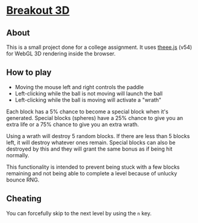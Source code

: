 # [Breakout 3D][0]

## About
This is a small project done for a college assignment. It uses [theee.js][1] (v54) for WebGL 3D rendering inside the browser.

## How to play
* Moving the mouse left and right controls the paddle
* Left-clicking while the ball is not moving will launch the ball
* Left-clicking while the ball is moving will activate a "wrath"

Each block has a 5% chance to become a special block when it's generated. Special blocks (spheres) have a 25% chance to give you an extra life or a 75% chance to give you an extra wrath.

Using a wrath will destroy 5 random blocks. If there are less than 5 blocks left, it will destroy whatever ones remain. Special blocks can also be destroyed by this and they will grant the same bonus as if being hit normally.

This functionality is intended to prevent being stuck with a few blocks remaining and not being able to complete a level because of unlucky bounce RNG.

## Cheating
You can forcefully skip to the next level by using the `n` key.

[0]: http://fncombo.github.io/breakout-3d
[1]: https://github.com/mrdoob/three.js
